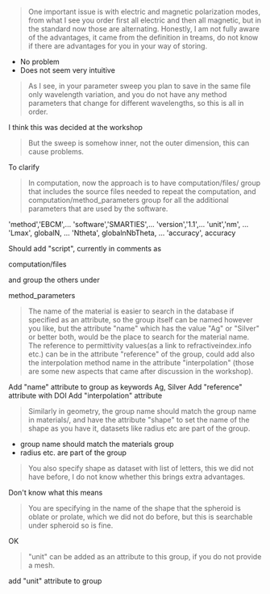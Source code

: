 > One important issue is with electric and magnetic polarization modes, from what I see you order first all electric and then all magnetic, but in the standard now those are alternating. Honestly, I am not fully aware of the advantages, it came from the definition in treams, do not know if there are advantages for you in your way of storing.

- No problem
- Does not seem very intuitive

> As I see, in your parameter sweep you plan to save in the same file only wavelength variation, and you do not have any method parameters that change for different wavelengths, so this is all in order.  

I think this was decided at the workshop

> But the sweep is somehow inner, not the outer dimension, this can cause problems. 

To clarify

> In computation, now the approach is to have computation/files/ group that includes the source files needed to repeat the computation, and computation/method_parameters group for all the additional parameters that are used by the software.  


'method','EBCM',...
    'software','SMARTIES',...
    'version','1.1',...
    'unit','nm', ...
    'Lmax', globalN, ...
    'Ntheta', globalnNbTheta, ...
    'accuracy', accuracy
    
Should add "script", currently in comments as

computation/files 

and group the others under

method_parameters

> The name of the material is easier to search in the database if specified as an attribute, so the group itself can be named however you like, but the attribute "name" which has the value "Ag" or "Silver"  or better both, would be the place to search for the material name. The reference to permittivity values(as a link to refractiveindex.info etc.) can be in the attribute "reference" of the group, could add also the interpolation method name in the attribute "interpolation" (those are some new aspects that came after discussion in the workshop).  

Add "name" attribute to group as keywords Ag, Silver
Add "reference" attribute with DOI
Add "interpolation" attribute


> Similarly in geometry, the group name should match the group name in materials/, and have the attribute  "shape" to set the name of the shape as you have it, datasets like radius etc are part of the group. 

- group name should match the materials group
- radius etc. are part of the group

> You also specify shape as dataset with list of letters, this we did not have before, I do not know whether this brings extra advantages.  

Don't know what this means

> You are specifying in the name of the shape  that the spheroid is oblate or prolate, which we did not do before, but this is searchable under spheroid so is fine. 

OK

> "unit" can be added as an attribute to this group, if you do not provide a mesh. 

add "unit" attribute to group


